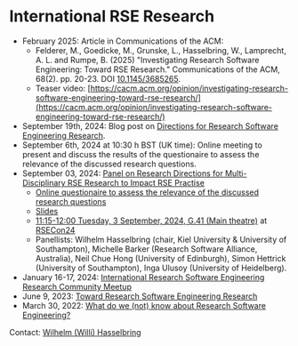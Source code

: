 # International RSE Research
- February 2025: Article in Communications of the ACM:
  - Felderer, M., Goedicke, M., Grunske, L., Hasselbring, W., Lamprecht, A. L. and Rumpe, B. (2025) "Investigating Research Software Engineering: Toward RSE Research." Communications of the ACM, 68(2). pp. 20-23. DOI [10.1145/3685265](https://doi.org/10.1145/3685265).
  - Teaser video: 
[https://cacm.acm.org/opinion/investigating-research-software-engineering-toward-rse-research/](https://cacm.acm.org/opinion/investigating-research-software-engineering-toward-rse-research/)
- September 19th, 2024: Blog post on [Directions for Research Software Engineering Research](https://doi.org/10.59350/kr4cp-1vf81).
- September 6th, 2024 at 10:30 h BST (UK time): Online meeting to present and discuss the results of the questionaire to assess the relevance of the discussed research questions.
- September 03, 2024: [Panel on Research Directions for Multi-Disciplinary RSE Research to Impact RSE Practise](https://virtual.oxfordabstracts.com/#/event/49081/submission/61)
  - [Online questionaire to assess the relevance of the discussed research questions](https://forms.gle/3tPS1W8qyv6rRNiA9)
  - [Slides](https://oceanrep.geomar.de/id/eprint/60691/)
  - [11:15-12:00 Tuesday, 3 September, 2024, G.41 (Main theatre)](https://virtual.oxfordabstracts.com/#/event/49081/program?session=117886) at [RSECon24](https://rsecon24.society-rse.org/)
  - Panellists: Wilhelm Hasselbring (chair, Kiel University & University of Southampton), Michelle Barker (Research Software Alliance, Australia), Neil Chue Hong (University of Edinburgh), Simon Hettrick (University of Southampton), Inga Ulusoy (University of Heidelberg).
- January 16-17, 2024: [International Research Software Engineering Research Community Meetup](https://fg-rse.gi.de/veranstaltung/international-research-software-engineering-research-community-meetup)
- June 9, 2023: [Toward Research Software Engineering Research](https://doi.org/10.5281/ZENODO.8020525)
- March 30, 2022: [What do we (not) know about Research Software Engineering?](https://github.com/NLeSC/RSE-research)

Contact: [Wilhelm (Willi) Hasselbring](https://www.se.informatik.uni-kiel.de/en/team/prof.-dr.-wilhelm-willi-hasselbring)
